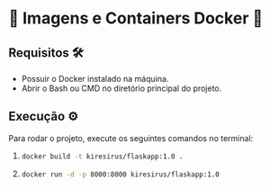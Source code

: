 # 🐳 Imagens e Containers Docker 🐋

## Requisitos 🛠️

- Possuir o Docker instalado na máquina.
- Abrir o Bash ou CMD no diretório principal do projeto.

## Execução ⚙️

Para rodar o projeto, execute os seguintes comandos no terminal:

1. ```bash
   docker build -t kiresirus/flaskapp:1.0 .
   ```
2. ```bash
   docker run -d -p 8000:8000 kiresirus/flaskapp:1.0
   ```
